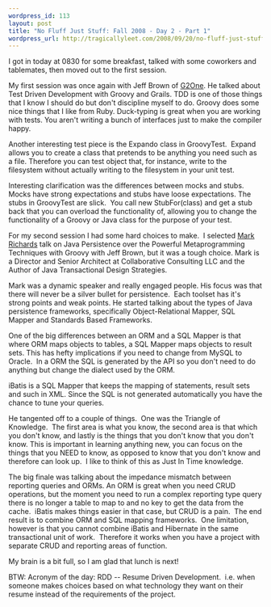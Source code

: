 ```yaml
--- 
wordpress_id: 113
layout: post
title: "No Fluff Just Stuff: Fall 2008 - Day 2 - Part 1"
wordpress_url: http://tragicallyleet.com/2008/09/20/no-fluff-just-stuff-fall-2008-day-2-part-1/
---
```

I got in today at 0830 for some breakfast, talked with some coworkers and tablemates, then moved out to the first session.

My first session was once again with Jeff Brown of <a href="http://g2one.com" target="_blank">G2One</a>. He talked about Test Driven Development with Groovy and Grails. TDD is one of those things that I know I should do but don't discipline myself to do. Groovy does some nice things that I like from Ruby. Duck-typing is great when you are working with tests. You aren't writing a bunch of interfaces just to make the compiler happy.

Another interesting test piece is the Expando class in GroovyTest.  Expand allows you to create a class that pretends to be anything you need such as a file. Therefore you can test object that, for instance, write to the filesystem without actually writing to the filesystem in your unit test.

Interesting clarification was the differences between mocks and stubs.  Mocks have strong expectations and stubs have loose expectations. The stubs in GroovyTest are slick.  You call new StubFor(class) and get a stub back that you can overload the functionality of, allowing you to change the functionality of a Groovy or Java class for the purpose of your test.

For my second session I had some hard choices to make.  I selected <a href="http://wmrichards.com/" target="_blank">Mark Richards</a> talk on Java Persistence over the Powerful Metaprogramming Techniques with Groovy with Jeff Brown, but it was a tough choice. Mark is a Director and Senior Architect at Collaborative Consulting LLC and the Author of Java Transactional Design Strategies.

Mark was a dynamic speaker and really engaged people. His focus was that there will never be a silver bullet for persistence.  Each toolset has it's strong points and weak points. He started talking about the types of Java persistence frameworks, specifically Object-Relational Mapper, SQL Mapper and Standards Based Frameworks.

One of the big differences between an ORM and a SQL Mapper is that where ORM maps objects to tables, a SQL Mapper maps objects to result sets. This has hefty implications if you need to change from MySQL to Oracle.  In a ORM the SQL is generated by the API so you don't need to do anything but change the dialect used by the ORM.

iBatis is a SQL Mapper that keeps the mapping of statements, result sets and such in XML. Since the SQL is not generated automatically you have the chance to tune your queries.

He tangented off to a couple of things.  One was the Triangle of Knowledge.  The first area is what you know, the second area is that which you don't know, and lastly is the things that you don't know that you don't know. This is important in learning anything new, you can focus on the things that you NEED to know, as opposed to know that you don't know and therefore can look up.  I like to think of this as Just In Time knowledge.

The big finale was talking about the impedance mismatch between reporting queries and ORMs. An ORM is great when you need CRUD operations, but the moment you need to run a complex reporting type query there is no longer a table to map to and no key to get the data from the cache.  iBatis makes things easier in that case, but CRUD is a pain.  The end result is to combine ORM and SQL mapping frameworks.  One limitation, however is that you cannot combine iBatis and Hibernate in the same transactional unit of work.  Therefore it works when you have a project with separate CRUD and reporting areas of function.

My brain is a bit full, so I am glad that lunch is next!

BTW: Acronym of the day: RDD -- Resume Driven Development.  i.e. when someone makes choices based on what technology they want on their resume instead of the requirements of the project.
